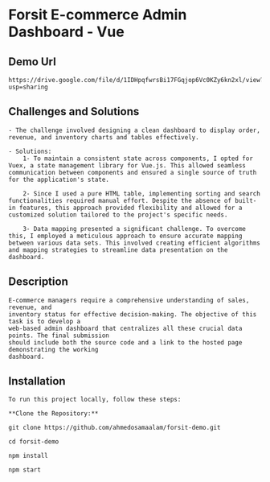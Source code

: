 # Forsit E-commerce Admin Dashboard - Vue

## Demo Url
    https://drive.google.com/file/d/1IDHpqfwrsBi17FGqjop6Vc0KZy6kn2xl/view?usp=sharing

## Challenges and Solutions
    - The challenge involved designing a clean dashboard to display order, revenue, and inventory charts and tables effectively.

    - Solutions:
        1- To maintain a consistent state across components, I opted for Vuex, a state management library for Vue.js. This allowed seamless communication between components and ensured a single source of truth for the application's state.

        2- Since I used a pure HTML table, implementing sorting and search functionalities required manual effort. Despite the absence of built-in features, this approach provided flexibility and allowed for a customized solution tailored to the project's specific needs.

        3- Data mapping presented a significant challenge. To overcome this, I employed a meticulous approach to ensure accurate mapping between various data sets. This involved creating efficient algorithms and mapping strategies to streamline data presentation on the dashboard.

## Description
    E-commerce managers require a comprehensive understanding of sales, revenue, and 
    inventory status for effective decision-making. The objective of this task is to develop a 
    web-based admin dashboard that centralizes all these crucial data points. The final submission 
    should include both the source code and a link to the hosted page demonstrating the working 
    dashboard. 


## Installation

    To run this project locally, follow these steps:

    **Clone the Repository:**

    git clone https://github.com/ahmedosamaalam/forsit-demo.git

    cd forsit-demo

    npm install

    npm start



